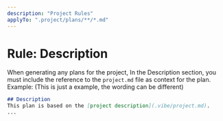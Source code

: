 ```yaml
---
description: "Project Rules"
applyTo: ".project/plans/**/*.md"
---
```


# Rule: Description
When generating any plans for the project, In the Description section, you must include the reference to the `project.md` file as context for the plan. Example: (This is just a example, the wording can be different)

```md
## Description
This plan is based on the [project description](.vibe/project.md).
...
```